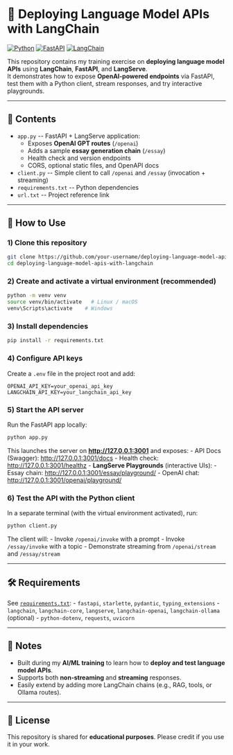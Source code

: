 # 🚀 Deploying Language Model APIs with LangChain

[![Python](https://img.shields.io/badge/Python-3.9%2B-blue)](#)
[![FastAPI](https://img.shields.io/badge/FastAPI-Web%20Framework-green)](#)
[![LangChain](https://img.shields.io/badge/LangChain-Framework-orange)](#)

This repository contains my training exercise on **deploying language
model APIs** using **LangChain**, **FastAPI**, and **LangServe**.\
It demonstrates how to expose **OpenAI‑powered endpoints** via FastAPI,
test them with a Python client, stream responses, and try interactive
playgrounds.

------------------------------------------------------------------------

## 📖 Contents

-   `app.py` -- FastAPI + LangServe application:
    -   Exposes **OpenAI GPT routes** (`/openai`)
    -   Adds a sample **essay generation chain** (`/essay`)
    -   Health check and version endpoints
    -   CORS, optional static files, and OpenAPI docs
-   `client.py` -- Simple client to call `/openai` and `/essay`
    (invocation + streaming)
-   `requirements.txt` -- Python dependencies
-   `url.txt` -- Project reference link

------------------------------------------------------------------------

## 🚀 How to Use

### 1) Clone this repository

``` bash
git clone https://github.com/your-username/deploying-language-model-apis-with-langchain.git
cd deploying-language-model-apis-with-langchain
```

### 2) Create and activate a virtual environment (recommended)

``` bash
python -m venv venv
source venv/bin/activate   # Linux / macOS
venv\Scripts\activate    # Windows
```

### 3) Install dependencies

``` bash
pip install -r requirements.txt
```

### 4) Configure API keys

Create a `.env` file in the project root and add:

    OPENAI_API_KEY=your_openai_api_key
    LANGCHAIN_API_KEY=your_langchain_api_key

### 5) Start the API server

Run the FastAPI app locally:

``` bash
python app.py
```

This launches the server on **http://127.0.0.1:3001** and exposes: - API
Docs (Swagger): http://127.0.0.1:3001/docs - Health check:
http://127.0.0.1:3001/healthz - **LangServe Playgrounds** (interactive
UIs): - Essay chain: http://127.0.0.1:3001/essay/playground/ - OpenAI
chat: http://127.0.0.1:3001/openai/playground/

### 6) Test the API with the Python client

In a separate terminal (with the virtual environment activated), run:

``` bash
python client.py
```

The client will: - Invoke `/openai/invoke` with a prompt - Invoke
`/essay/invoke` with a topic - Demonstrate streaming from
`/openai/stream` and `/essay/stream`

------------------------------------------------------------------------

## 🛠️ Requirements

See [`requirements.txt`](requirements.txt): - `fastapi`, `starlette`,
`pydantic`, `typing_extensions` - `langchain`, `langchain-core`,
`langserve`, `langchain-openai`, `langchain-ollama` (optional) -
`python-dotenv`, `requests`, `uvicorn`

------------------------------------------------------------------------

## 📌 Notes

-   Built during my **AI/ML training** to learn how to **deploy and test
    language model APIs**.
-   Supports both **non‑streaming** and **streaming** responses.
-   Easily extend by adding more LangChain chains (e.g., RAG, tools, or
    Ollama routes).

------------------------------------------------------------------------

## 📜 License

This repository is shared for **educational purposes**. Please credit if
you use it in your work.
